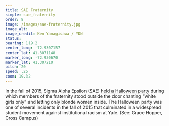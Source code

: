 ```yaml
---
title: SAE Fraternity
simple: sae_fraternity
order: 8
image: /images/sae-fraternity.jpg
image_alt:
image_credit: Ken Yanagisawa / YDN
status:
bearing: 119.2
center_long: -72.9307157
center_lat: 41.3071148
marker_long: -72.930670
marker_lat: 41.307210
pitch: 20
speed: .25
zoom: 19.32
---
```


In the fall of 2015, Sigma Alpha Epsilon (SAE) [held a Halloween party](https://www.washingtonpost.com/news/grade-point/wp/2015/11/02/students-accuse-yale-sae-fraternity-brothers-of-having-a-white-girls-only-policy-at-their-party/) during which members of the fraternity stood outside the door chanting “white girls only” and letting only blonde women inside. The Halloween party was one of several incidents in the fall of 2015 that culminated in a widespread student movement against institutional racism at Yale. (See: Grace Hopper, Cross Campus)

